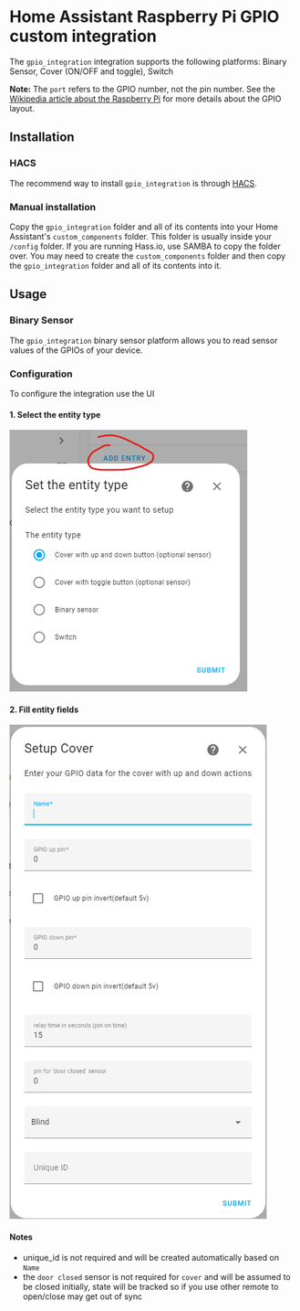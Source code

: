 # Home Assistant Raspberry Pi GPIO custom integration

The `gpio_integration` integration supports the following platforms: Binary Sensor, Cover (ON/OFF and toggle), Switch

**Note:** The `port` refers to the GPIO number, not the pin number. See the [Wikipedia article about the Raspberry Pi](https://en.wikipedia.org/wiki/Raspberry_Pi#General_purpose_input-output_(GPIO)_connector) for more details about the GPIO layout.

## Installation

### HACS

The recommend way to install `gpio_integration` is through [HACS](https://hacs.xyz/).

### Manual installation

Copy the `gpio_integration` folder and all of its contents into your Home Assistant's 
`custom_components` folder. This folder is usually inside your `/config` 
folder. If you are running Hass.io, use SAMBA to copy the folder over. You 
may need to create the `custom_components` folder and then copy the `gpio_integration` 
folder and all of its contents into it.

## Usage

### Binary Sensor

The `gpio_integration` binary sensor platform allows you to read sensor values of the GPIOs of your device.  

### Configuration

To configure the integration use the UI

#### 1. Select the entity type

![Configuration flow first step!](/docs/step_user.png)

#### 2. Fill entity fields

![Configuration flow first step!](/docs/step_cover.png)

#### Notes

* unique_id is not required and will be created automatically based on `Name`
* the `door closed` sensor is not required for `cover` and will be assumed to be closed initially, state will be tracked so if you use other remote to open/close may get out of sync
